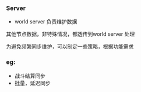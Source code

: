 ### Server


* world server 负责维护数据 <br>

其他节点数据，非特殊情况，都透传到world  server 处理

为避免频繁同步维护，可以制定一些策略，根据功能需求
### eg:
- 战斗结算同步
- 批量，延迟同步